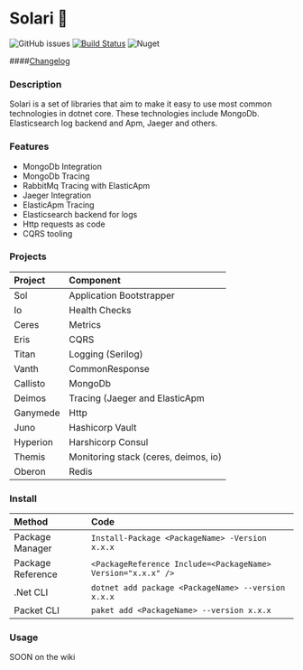 # Solari 🚀

![GitHub issues](https://img.shields.io/github/issues/LuccasGianesini/solari)
[![Build Status](https://dev.azure.com/luccaslauthgianesini/Solari/_apis/build/status/LuccasGianesini.solari?branchName=master&jobName=Build%20solution%20and%20create%20NuGet%20packages)](https://dev.azure.com/luccaslauthgianesini/Solari/_build/latest?definitionId=24&branchName=master)
![Nuget](https://img.shields.io/nuget/v/Solari.Sol)

####[Changelog](https://github.com/LuccasGianesini/solari/wiki/Changelog)

### Description

  Solari is a set of libraries that aim to make it easy to use most common technologies in dotnet core. These technologies include MongoDb. Elasticsearch log backend and Apm, Jaeger and others.

### Features

  * MongoDb Integration
  * MongoDb Tracing
  * RabbitMq Tracing with ElasticApm
  * Jaeger Integration
  * ElasticApm Tracing
  * Elasticsearch backend for logs
  * Http requests as code
  * CQRS tooling

### Projects

 |   Project | Component                            |
 | :-------- |:------------------------------------ |
 | Sol       | Application Bootstrapper             |
 | Io        | Health Checks                        |
 | Ceres     | Metrics                              |
 | Eris      | CQRS                                 |
 | Titan     | Logging (Serilog)                    |
 | Vanth     | CommonResponse                       |
 | Callisto  | MongoDb                              |
 | Deimos    | Tracing (Jaeger and ElasticApm       |
 | Ganymede  | Http                                 |
 | Juno      | Hashicorp Vault                      |
 | Hyperion  | Harshicorp Consul                    |
 | Themis    | Monitoring stack (ceres, deimos, io) |
 | Oberon    | Redis                                |
  

### Install
   |   Method            | Code                                                          |
   | :------------------ |:------------------------------------------------------------- |
   | Package Manager     | `Install-Package <PackageName> -Version x.x.x`                |
   | Package Reference   | `<PackageReference Include=<PackageName> Version="x.x.x" />`|
   | .Net CLI            | `dotnet add package <PackageName> --version x.x.x`            |
   | Packet CLI          | `paket add <PackageName> --version x.x.x`                     |



### Usage
SOON on the wiki